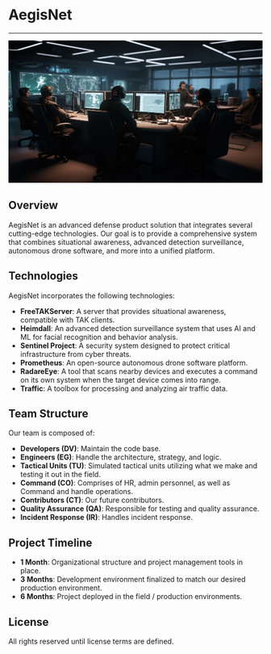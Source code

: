 # AegisNet

---

<!--
Date: 07-08-2023
Time: 13:21
Auth: Kylo Parisher (cywf)
Note: for reseach purposes only
-->

![alt-text](assets/aegisnet.png)

## Overview

AegisNet is an advanced defense product solution that integrates several cutting-edge technologies. Our goal is to provide a comprehensive system that combines situational awareness, advanced detection surveillance, autonomous drone software, and more into a unified platform.

## Technologies

AegisNet incorporates the following technologies:

- **FreeTAKServer**: A server that provides situational awareness, compatible with TAK clients.
- **Heimdall**: An advanced detection surveillance system that uses AI and ML for facial recognition and behavior analysis.
- **Sentinel Project**: A security system designed to protect critical infrastructure from cyber threats.
- **Prometheus**: An open-source autonomous drone software platform.
- **RadareEye**: A tool that scans nearby devices and executes a command on its own system when the target device comes into range.
- **Traffic**: A toolbox for processing and analyzing air traffic data.

## Team Structure

Our team is composed of:

- **Developers (DV)**: Maintain the code base.
- **Engineers (EG)**: Handle the architecture, strategy, and logic.
- **Tactical Units (TU)**: Simulated tactical units utilizing what we make and testing it out in the field.
- **Command (CO)**: Comprises of HR, admin personnel, as well as Command and handle operations.
- **Contributors (CT)**: Our future contributors.
- **Quality Assurance (QA)**: Responsible for testing and quality assurance.
- **Incident Response (IR)**: Handles incident response.

## Project Timeline

- **1 Month**: Organizational structure and project management tools in place.
- **3 Months**: Development environment finalized to match our desired production environment.
- **6 Months**: Project deployed in the field / production environments.

## License

All rights reserved until license terms are defined.
